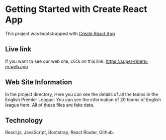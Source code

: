 # Getting Started with Create React App

This project was bootstrapped with [Create React App](https://github.com/facebook/create-react-app)

## Live link
If you want to see our web site, click on this link.  https://super-riders-m.web.app

## Web Site Information
In the project directory, Here you can see the details of all the teams in the English Premier League. You can see the information of 20 teams of English league here. All of these files are fake data.

## Technology
React.js, JavaScript, Bootstrap, React Router, Github.